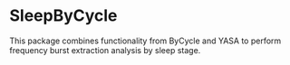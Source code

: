 # SleepByCycle
This package combines functionality from ByCycle and YASA to perform frequency burst extraction analysis by sleep stage.
